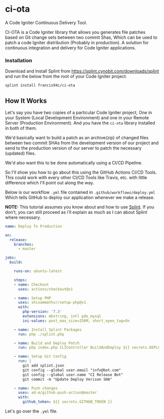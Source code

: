 # ci-ota

A Code Igniter Continuous Delivery Tool.

CI-OTA is a Code Igniter library that allows you generates file patches based on Git change sets between two commit Shas, Which can be used to patch a code Igniter distribution (Probably in production). A solution for continuous integration and delivery for Code Igniter applications.

### Installation ###

Download and Install Splint from https://splint.cynobit.com/downloads/splint and run the below from the root of your Code Igniter project.
```bash
splint install francis94c/ci-ota
```

## How It Works ##

Let's say you have two copies of a particular Code Igniter project, One in your System (Local Development Environment) and one in your Remote Server (Production Environment). And you have the `ci-ota` library installed in both of them.

We'd basically want to build a patch as an archive(zip) of changed files between two commit SHAs from the development version of our project and send to the production version of our server to patch the necessary (updated) files.

We'd also want this to be done automatically using a CI/CD Pipeline.

So I'll show you how to go about this using the GitHub Actions CI/CD Tools. This could work with every other CI/CD Tools like Travis, etc. with little difference which I'll point out along the way.

Below is our workflow `.yml` file contained in `.github/workflows/deploy.yml` Which tells GitHub to deploy our application whenever we make a release.

__NOTE:__ This tutorial assumes you know about and how to use [Splint](https://splint.cynobit.com). If you don't, you can still proceed as i'll explain as much as I can about Splint where necessary.

```yml
name: Deploy To Production

on:
  release:
    branches:
      - master

jobs:
  build:

    runs-on: ubuntu-latest

    steps:
    - name: Checkout
      uses: actions/checkout@v1

    - name: Setup PHP
      uses: shivammathur/setup-php@v1
      with:
        php-version: '7.3'
        extensions: mbstring, intl pdo_mysql
        ini-values: post_max_size=256M, short_open_tag=On

    - name: Install Splint Packages
      run: php ./splint.php

    - name: Build and Deploy Patch
      run: php index.php CLIController BuildAndDeploy ${{ secrets.DEPLOY_URL }} ${{ secrets.DEPLOY_SECRET }} ${{ secrets.DEPLOY_SECRET_ALGORITHM }}

    - name: Setup Git Config
      run: |
        git add splint.json
        git config --global user.email "info@bot.com"
        git config --global user.name "CI Release Bot"
        git commit -m "Update Deploy Verison SHA"

    - name: Push changes
      uses: ad-m/github-push-action@master
      with:
        github_token: ${{ secrets.GITHUB_TOKEN }}
```

Let's go over the `.yml` file.
